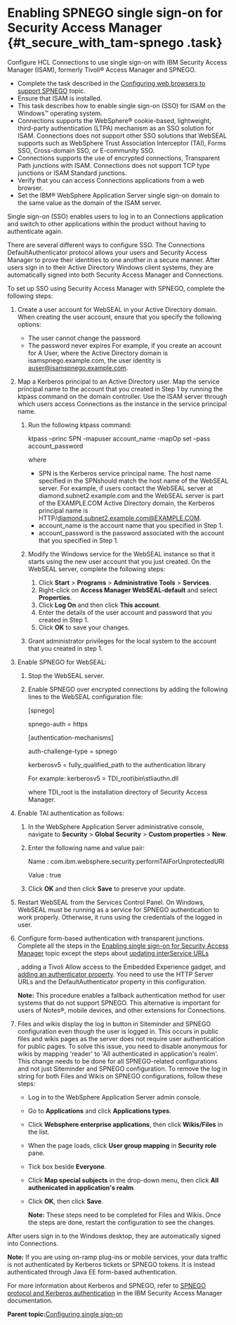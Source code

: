 # Enabling SPNEGO single sign-on for Security Access Manager {#t_secure_with_tam-spnego .task}

Configure HCL Connections to use single sign-on with IBM Security Access Manager \(ISAM\), formerly Tivoli® Access Manager and SPNEGO.

-   Complete the task described in the [Configuring web browsers to support SPNEGO](t_install_kerb_edit_browsers.md) topic.
-   Ensure that ISAM is installed.
-   This task describes how to enable single sign-on \(SSO\) for ISAM on the Windows™ operating system.
-   Connections supports the WebSphere® cookie-based, lightweight, third-party authentication \(LTPA\) mechanism as an SSO solution for ISAM. Connections does not support other SSO solutions that WebSEAL supports such as WebSphere Trust Association Interceptor \(TAI\), Forms SSO, Cross-domain SSO, or E-community SSO.
-   Connections supports the use of encrypted connections, Transparent Path junctions with ISAM. Connections does not support TCP type junctions or ISAM Standard junctions.
-   Verify that you can access Connections applications from a web browser.
-   Set the IBM® WebSphere Application Server single sign-on domain to the same value as the domain of the ISAM server.



Single sign-on \(SSO\) enables users to log in to an Connections application and switch to other applications within the product without having to authenticate again.

There are several different ways to configure SSO. The Connections DefaultAuthenticator protocol allows your users and Security Access Manager to prove their identities to one another in a secure manner. After users sign in to their Active Directory Windows client systems, they are automatically signed into both Security Access Manager and Connections.

To set up SSO using Security Access Manager with SPNEGO, complete the following steps:

1.  Create a user account for WebSEAL in your Active Directory domain. When creating the user account, ensure that you specify the following options:

    -   The user cannot change the password
    -   The password never expires
    For example, if you create an account for A User, where the Active Directory domain is isamspnego.example.com, the user identity is auser@isamspnego.example.com.

2.  Map a Kerberos principal to an Active Directory user. Map the service principal name to the account that you created in Step 1 by running the ktpass command on the domain controller. Use the ISAM server through which users access Connections as the instance in the service principal name.

    1.  Run the following ktpass command:

        ktpass –princ SPN -mapuser account\_name -mapOp set –pass account\_password

        where

        -   SPN is the Kerberos service principal name. The host name specified in the SPNshould match the host name of the WebSEAL server. For example, if users contact the WebSEAL server at diamond.subnet2.example.com and the WebSEAL server is part of the EXAMPLE.COM Active Directory domain, the Kerberos principal name is HTTP/diamond.subnet2.example.com@EXAMPLE.COM.
        -   account\_name is the account name that you specified in Step 1.
        -   account\_password is the password associated with the account that you specified in Step 1.
    2.  Modify the Windows service for the WebSEAL instance so that it starts using the new user account that you just created. On the WebSEAL server, complete the following steps:

        1.  Click **Start** \> **Programs** \> **Administrative Tools** \> **Services**.
        2.  Right-click on **Access Manager WebSEAL-default** and select **Properties**.
        3.  Click **Log On** and then click **This account**.
        4.  Enter the details of the user account and password that you created in Step 1.
        5.  Click **OK** to save your changes.
    3.  Grant administrator privileges for the local system to the account that you created in step 1.

3.  Enable SPNEGO for WebSEAL:

    1.  Stop the WebSEAL server.
    2.  Enable SPNEGO over encrypted connections by adding the following lines to the WebSEAL configuration file:

        \[spnego\]

        spnego-auth = https

        \[authentication-mechanisms\]

        auth-challenge-type = spnego

        kerberosv5 = fully\_qualified\_path to the authentication library

        For example: kerberosv5 = TDI\_root\\bin\\stliauthn.dll

        where TDI\_root is the installation directory of Security Access Manager.

4.  Enable TAI authentication as follows:

    1.  In the WebSphere Application Server administrative console, navigate to **Security** \> **Global Security** \> **Custom properties** \> **New**.
    2.  Enter the following name and value pair:

        Name
        :   com.ibm.websphere.security.performTAIForUnprotectedURI

        Value
        :   true

    3.  Click **OK** and then click **Save** to preserve your update.
5.  Restart WebSEAL from the Services Control Panel. On Windows, WebSEAL must be running as a service for SPNEGO authentication to work properly. Otherwise, it runs using the credentials of the logged in user.

6.  Configure form-based authentication with transparent junctions. Complete all the steps in the [Enabling single sign-on for Security Access Manager](t_secure_with_tam-spnego.md) topic except the steps about [updating interService URLs](t_secure_with_tam.md#CmdDoNotCompleteThisStepFor...)

    , adding a Tivoli Allow access to the Embedded Experience gadget, and [adding an authenticator property](t_secure_with_tam.md#AddATivoliAccessManagerCustomAuthe). You need to use the HTTP Server URLs and the DefaultAuthenticator property in this configuration.

    **Note:** This procedure enables a fallback authentication method for user systems that do not support SPNEGO. This alternative is important for users of Notes®, mobile devices, and other extensions for Connections.

7.  Files and wikis display the log in button in Siteminder and SPNEGO configuration even though the user is logged in. This occurs in public files and wikis pages as the server does not require user authentication for public pages. To solve this issue, you need to disable anonymous for wikis by mapping 'reader' to 'All authenticated in application's realm'. This change needs to be done for all SPNEGO-related configurations and not just Siteminder and SPNEGO configuration. To remove the log in string for both Files and Wikis on SPNEGO configurations, follow these steps:

    -   Log in to the WebSphere Application Server admin console.
    -   Go to **Applications** and click **Applications types**.
    -   Click **Websphere enterprise applications**, then click **Wikis/Files** in the list.
    -   When the page loads, click **User group mapping** in **Security role** pane.
    -   Tick box beside **Everyone**.
    -   Click **Map special subjects** in the drop-down menu, then click **All authenicated in application's realm**.
    -   Click **OK**, then click **Save**.

        **Note:** These steps need to be completed for Files and Wikis. Once the steps are done, restart the configuration to see the changes.


After users sign in to the Windows desktop, they are automatically signed into Connections.

**Note:** If you are using on-ramp plug-ins or mobile services, your data traffic is not authenticated by Kerberos tickets or SPNEGO tokens. It is instead authenticated through Java EE form-based authentication.

For more information about Kerberos and SPNEGO, refer to [SPNEGO protocol and Kerberos authentication](https://www.ibm.com/docs/sva/9.0.1?topic=concepts-spnego-protocol-kerberos-authentication) in the IBM Security Access Manager documentation.

**Parent topic:**[Configuring single sign-on](../secure/c_sec_config_sso.md)

